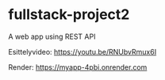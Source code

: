 # fullstack-project2
A web app using REST API

Esittelyvideo: https://youtu.be/RNUbvRmux6I

Render: https://myapp-4pbi.onrender.com
